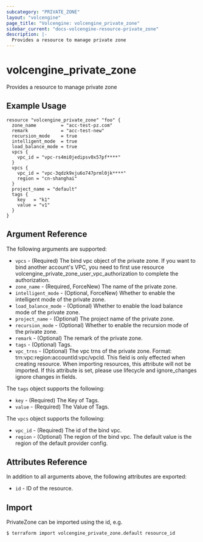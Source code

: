```yaml
---
subcategory: "PRIVATE_ZONE"
layout: "volcengine"
page_title: "Volcengine: volcengine_private_zone"
sidebar_current: "docs-volcengine-resource-private_zone"
description: |-
  Provides a resource to manage private zone
---
```

# volcengine_private_zone
Provides a resource to manage private zone
## Example Usage
```hcl
resource "volcengine_private_zone" "foo" {
  zone_name         = "acc-test-pz.com"
  remark            = "acc-test-new"
  recursion_mode    = true
  intelligent_mode  = true
  load_balance_mode = true
  vpcs {
    vpc_id = "vpc-rs4mi0jedipsv0x57pf****"
  }
  vpcs {
    vpc_id = "vpc-3qdzk9xju6o747prml0jk****"
    region = "cn-shanghai"
  }
  project_name = "default"
  tags {
    key   = "k1"
    value = "v1"
  }
}
```
## Argument Reference
The following arguments are supported:
* `vpcs` - (Required) The bind vpc object of the private zone. If you want to bind another account's VPC, you need to first use resource volcengine_private_zone_user_vpc_authorization to complete the authorization.
* `zone_name` - (Required, ForceNew) The name of the private zone.
* `intelligent_mode` - (Optional, ForceNew) Whether to enable the intelligent mode of the private zone.
* `load_balance_mode` - (Optional) Whether to enable the load balance mode of the private zone.
* `project_name` - (Optional) The project name of the private zone.
* `recursion_mode` - (Optional) Whether to enable the recursion mode of the private zone.
* `remark` - (Optional) The remark of the private zone.
* `tags` - (Optional) Tags.
* `vpc_trns` - (Optional) The vpc trns of the private zone. Format: trn:vpc:region:accountId:vpc/vpcId. This field is only effected when creating resource. 
When importing resources, this attribute will not be imported. If this attribute is set, please use lifecycle and ignore_changes ignore changes in fields.

The `tags` object supports the following:

* `key` - (Required) The Key of Tags.
* `value` - (Required) The Value of Tags.

The `vpcs` object supports the following:

* `vpc_id` - (Required) The id of the bind vpc.
* `region` - (Optional) The region of the bind vpc. The default value is the region of the default provider config.

## Attributes Reference
In addition to all arguments above, the following attributes are exported:
* `id` - ID of the resource.



## Import
PrivateZone can be imported using the id, e.g.
```
$ terraform import volcengine_private_zone.default resource_id
```

